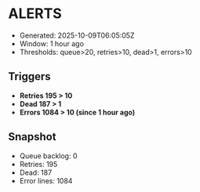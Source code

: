 # ALERTS

- Generated: 2025-10-09T06:05:05Z
- Window: 1 hour ago
- Thresholds: queue>20, retries>10, dead>1, errors>10

## Triggers
- **Retries 195 > 10**
- **Dead 187 > 1**
- **Errors 1084 > 10 (since 1 hour ago)**

## Snapshot
- Queue backlog: 0
- Retries: 195
- Dead: 187
- Error lines: 1084
